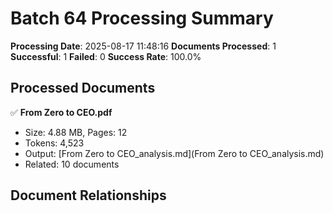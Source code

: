 # Batch 64 Processing Summary

**Processing Date**: 2025-08-17 11:48:16
**Documents Processed**: 1
**Successful**: 1
**Failed**: 0
**Success Rate**: 100.0%

## Processed Documents

✅ **From Zero to CEO.pdf**
   - Size: 4.88 MB, Pages: 12
   - Tokens: 4,523
   - Output: [From Zero to CEO_analysis.md](From Zero to CEO_analysis.md)
   - Related: 10 documents

## Document Relationships
